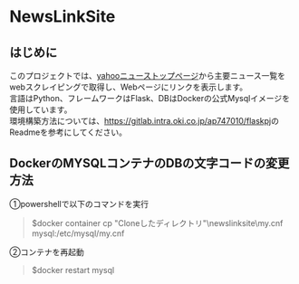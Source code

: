 # NewsLinkSite

## はじめに
このプロジェクトでは、[yahooニューストップページ](https://news.yahoo.co.jp/)から主要ニュース一覧をwebスクレイピングで取得し、Webページにリンクを表示します。<br>
言語はPython、フレームワークはFlask、DBはDockerの公式Mysqlイメージを使用しています。<br>
環境構築方法については、<https://gitlab.intra.oki.co.jp/ap747010/flaskpj>のReadmeを参考にしてください。

## DockerのMYSQLコンテナのDBの文字コードの変更方法
①powershellで以下のコマンドを実行
>$docker container cp "Cloneしたディレクトリ"\newslinksite\my.cnf mysql:/etc/mysql/my.cnf

②コンテナを再起動
>$docker restart mysql